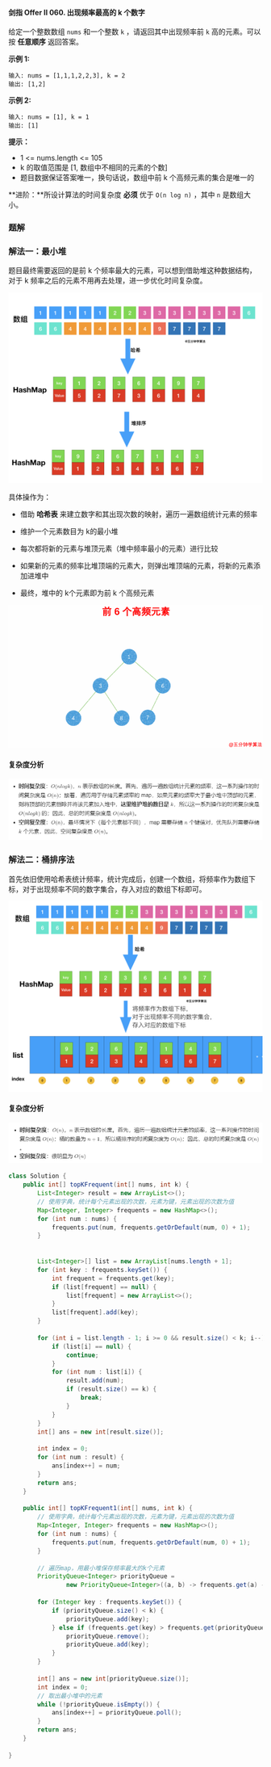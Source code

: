 #### 剑指 Offer II 060. 出现频率最高的 k 个数字

给定一个整数数组 `nums` 和一个整数 `k` ，请返回其中出现频率前 `k` 高的元素。可以按 **任意顺序** 返回答案。

**示例 1:**

```shell
输入: nums = [1,1,1,2,2,3], k = 2
输出: [1,2]
```

**示例 2:**

```shell
输入: nums = [1], k = 1
输出: [1]
```

**提示：**

* 1 <= nums.length <= 105
* k 的取值范围是 [1, 数组中不相同的元素的个数]
* 题目数据保证答案唯一，换句话说，数组中前 k 个高频元素的集合是唯一的

**进阶：**所设计算法的时间复杂度 **必须** 优于 `O(n log n)` ，其中 `n` 是数组大小。

### 题解

### 解法一：最小堆

题目最终需要返回的是前 k 个频率最大的元素，可以想到借助堆这种数据结构，对于 k 频率之后的元素不用再去处理，进一步优化时间复杂度。

![img](./images/出现频率最高的k个数字/1.jpg)

具体操作为：

- 借助 **哈希表** 来建立数字和其出现次数的映射，遍历一遍数组统计元素的频率

- 维护一个元素数目为 k的最小堆

- 每次都将新的元素与堆顶元素（堆中频率最小的元素）进行比较

- 如果新的元素的频率比堆顶端的元素大，则弹出堆顶端的元素，将新的元素添加进堆中

- 最终，堆中的 k个元素即为前 k 个高频元素

![堆中的元素就是前 k 个频率最大的元素](./images/出现频率最高的k个数字/2.gif)

#### 复杂度分析

![image-20210808183025616](./images/出现频率最高的k个数字/4.jpg)

### 解法二：桶排序法

首先依旧使用哈希表统计频率，统计完成后，创建一个数组，将频率作为数组下标，对于出现频率不同的数字集合，存入对应的数组下标即可。

![img](./images/出现频率最高的k个数字/3.jpg)

#### 复杂度分析

![image-20210808183344894](./images/出现频率最高的k个数字/5.jpg)

```java
class Solution {
    public int[] topKFrequent(int[] nums, int k) {
        List<Integer> result = new ArrayList<>();
        // 使用字典，统计每个元素出现的次数，元素为键，元素出现的次数为值
        Map<Integer, Integer> frequents = new HashMap<>();
        for (int num : nums) {
            frequents.put(num, frequents.getOrDefault(num, 0) + 1);
        }


        List<Integer>[] list = new ArrayList[nums.length + 1];
        for (int key : frequents.keySet()) {
            int frequent = frequents.get(key);
            if (list[frequent] == null) {
                list[frequent] = new ArrayList<>();
            }
            list[frequent].add(key);
        }

        for (int i = list.length - 1; i >= 0 && result.size() < k; i--) {
            if (list[i] == null) {
                continue;
            }
            for (int num : list[i]) {
                result.add(num);
                if (result.size() == k) {
                    break;
                }
            }
        }
        int[] ans = new int[result.size()];

        int index = 0;
        for (int num : result) {
            ans[index++] = num;
        }
        return ans;
    }

    public int[] topKFrequent1(int[] nums, int k) {
        // 使用字典，统计每个元素出现的次数，元素为键，元素出现的次数为值
        Map<Integer, Integer> frequents = new HashMap<>();
        for (int num : nums) {
            frequents.put(num, frequents.getOrDefault(num, 0) + 1);
        }

        // 遍历map，用最小堆保存频率最大的k个元素
        PriorityQueue<Integer> priorityQueue =
                new PriorityQueue<Integer>((a, b) -> frequents.get(a) - frequents.get(b));

        for (Integer key : frequents.keySet()) {
            if (priorityQueue.size() < k) {
                priorityQueue.add(key);
            } else if (frequents.get(key) > frequents.get(priorityQueue.peek())) {
                priorityQueue.remove();
                priorityQueue.add(key);
            }
        }

        int[] ans = new int[priorityQueue.size()];
        int index = 0;
        // 取出最小堆中的元素
        while (!priorityQueue.isEmpty()) {
            ans[index++] = priorityQueue.poll();
        }
        return ans;
    }

}
```

